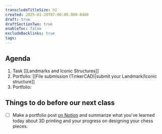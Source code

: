 ```yaml
---
transcludeTitleSize: h2
created: 2025-01-20T07:00:00.000-0400
draft: true
draftSectionTwo: true
enableToc: false
excludeBacklinks: true
tags:
---
```

## Agenda
1. Task [[Landmarks and Iconic Structures]]
2. Portfolio: [[File submission (TinkerCAD)|submit your Landmark/Iconic structure]]
3. Portfolio:

## Things to do before our next class

- [ ] Make a portfolio post [on Notion](https://notion.so) and summarize what you've learned today about 3D printing and your progress on designing your chess pieces.